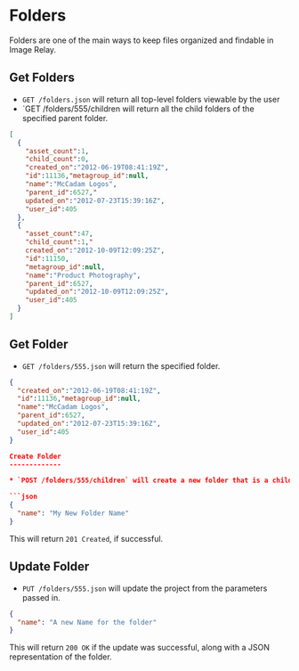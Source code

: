 Folders
=======

Folders are one of the main ways to keep files organized and findable in Image Relay.

Get Folders
-----------

* `GET /folders.json` will return all top-level folders viewable by the user
* `GET /folders/555/children will return all the child folders of the specified parent folder.

```json
[
  {
    "asset_count":1,
    "child_count":0,
    "created_on":"2012-06-19T08:41:19Z",
    "id":11136,"metagroup_id":null,
    "name":"McCadam Logos",
    "parent_id":6527,"
    updated_on":"2012-07-23T15:39:16Z",
    "user_id":405
  },
  {
    "asset_count":47,
    "child_count":1,"
    created_on":"2012-10-09T12:09:25Z",
    "id":11150,
    "metagroup_id":null,
    "name":"Product Photography",
    "parent_id":6527,
    "updated_on":"2012-10-09T12:09:25Z",
    "user_id":405
  }
]
```

Get Folder
----------

* `GET /folders/555.json` will return the specified folder.

```json
{
  "created_on":"2012-06-19T08:41:19Z",
  "id":11136,"metagroup_id":null,
  "name":"McCadam Logos",
  "parent_id":6527,
  "updated_on":"2012-07-23T15:39:16Z",
  "user_id":405
}

Create Folder
-------------

* `POST /folders/555/children` will create a new folder that is a child of the specified parent folder.

```json
{
  "name": "My New Folder Name"
}
```

This will return `201 Created`, if successful.

Update Folder
-------------

* `PUT /folders/555.json` will update the project from the parameters passed in.

```json
{
  "name": "A new Name for the folder"
}
```

This will return `200 OK` if the update was successful, along with a JSON representation of the folder.

